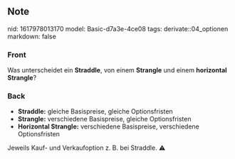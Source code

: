 ## Note
nid: 1617978013170
model: Basic-d7a3e-4ce08
tags: derivate::04_optionen
markdown: false

### Front
Was unterscheidet ein <b>Straddle</b>, von einem <b>Strangle</b>
und einem <b>horizontal Strangle</b>?

### Back
<div>
  <div>
    <ul>
      <li><strong>Straddle:</strong> gleiche Basispreise, gleiche
      Optionsfristen
      <li><strong>Strangle:</strong> verschiedene Basispreise,
      gleiche Optionsfristen
      <li><strong>Horizontal Strangle:</strong> verschiedene
      Basispreise, verschiedene Optionsfristen
    </ul>Jeweils Kauf- und Verkaufoption z. B. bei Straddle. ⚠️
  </div>
</div>
